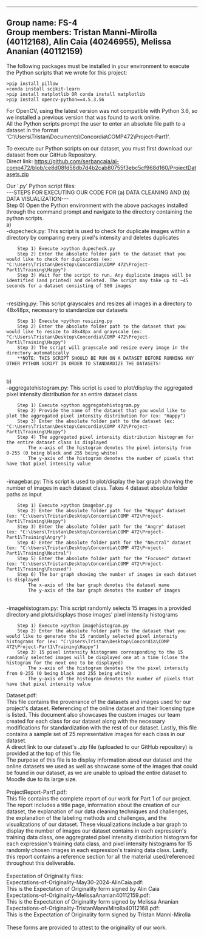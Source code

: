 ------------------------------------------------------------------------------------------------------
Group name: FS-4  
Group members: Tristan Manni-Mirolla (40112168), Alin Caia (40246955), Melissa Ananian (40112159)
------------------------------------------------------------------------------------------------------

The following packages must be installed in your environment to execute the Python scripts that we wrote for this project:   

	>pip install pillow  
	>conda install scikit-learn  
	>pip install matplotlib OR conda install matplotlib  
	>pip install opencv-python==4.5.3.56  

For OpenCV, using the latest version was not compatible with Python 3.6, so we installed a previous version that was found to work online.  
All the Python scripts prompt the user to enter an absolute file path to a dataset in the format 'C:\Users\Tristan\Documents\Concordia\COMP472\Project-Part1'.  

To execute our Python scripts on our dataset, you must first download our dataset from our GitHub Repository.  
Direct link: https://github.com/serbancaia/ai-comp472/blob/ce8d08fd58db7d4b2cab80755f3ebc5cf968d160/ProjectDatasets.zip  

Our '.py' Python script files:  
---STEPS FOR EXECUTING OUR CODE FOR (a) DATA CLEANING AND (b) DATA VISUALIZATION---  
Step 0) Open the Python environment with the above packages installed through the command prompt and navigate to the directory containing the python scripts.  
	a)  
	-dupecheck.py: This script is used to check for duplicate images within a directory by comparing every pixel's intensity and deletes duplicates 
 
		Step 1) Execute >python dupecheck.py  
		Step 2) Enter the absolute folder path to the dataset that you would like to check for duplicates (ex: "C:\Users\Tristan\Desktop\Concordia\COMP 472\Project-Part1\Training\Happy")  
		Step 3) Wait for the script to run. Any duplicate images will be identified (and printed) and deleted. The script may take up to ~45 seconds for a dataset consisting of 500 images  
  <br />
	-resizing.py: This script grayscales and resizes all images in a directory to 48x48px, necessary to standardize our datasets  

		Step 1) Execute >python resizing.py  
		Step 2) Enter the absolute folder path to the dataset that you would like to resize to 48x48px and grayscale (ex: "C:\Users\Tristan\Desktop\Concordia\COMP 472\Project-Part1\Training\Happy")  
		Step 3) The script will grayscale and resize every image in the directory automatically  
		**NOTE: THIS SCRIPT SHOULD BE RUN ON A DATASET BEFORE RUNNING ANY OTHER PYTHON SCRIPT IN ORDER TO STANDARDIZE THE DATASETS!  
  <br />
	b) <br />      
	-aggregatehistogram.py: This script is used to plot/display the aggregated pixel intensity distribution for an entire dataset class  

		Step 1) Execute >python aggregatehistogram.py  
		Step 2) Provide the name of the dataset that you would like to plot the aggregated pixel intensity distribution for (ex: "Happy")  
		Step 3) Enter the absolute folder path to the dataset (ex: "C:\Users\Tristan\Desktop\Concordia\COMP 472\Project-Part1\Training\Happy")  
		Step 4) The aggregated pixel intensity distribution histogram for the entire dataset class is displayed  
			The x-axis of the histogram denotes the pixel intensity from 0-255 (0 being black and 255 being white)  
			The y-axis of the histogram denotes the number of pixels that have that pixel intensity value  
   <br />
	-imagebar.py: This script is used to plot/display the bar graph showing the number of images in each dataset class. Takes 4 dataset absolute folder paths as input  

		Step 1) Execute >python imagebar.py  
		Step 2) Enter the absolute folder path for the "Happy" dataset (ex: "C:\Users\Tristan\Desktop\Concordia\COMP 472\Project-Part1\Training\Happy")  
		Step 3) Enter the absolute folder path for the "Angry" dataset (ex: "C:\Users\Tristan\Desktop\Concordia\COMP 472\Project-Part1\Training\Angry")  
		Step 4) Enter the absolute folder path for the "Neutral" dataset (ex: "C:\Users\Tristan\Desktop\Concordia\COMP 472\Project-Part1\Training\Neutral")  
		Step 5) Enter the absolute folder path for the "Focused" dataset (ex: "C:\Users\Tristan\Desktop\Concordia\COMP 472\Project-Part1\Training\Focused")  
		Step 6) The bar graph showing the number of images in each dataset is displayed  
			The x-axis of the bar graph denotes the dataset name  
			The y-axis of the bar graph denotes the number of images  
   <br />
	-imagehistogram.py: This script randomly selects 15 images in a provided directory and plots/displays those images' pixel intensity histograms  

		Step 1) Execute >python imagehistogram.py  
		Step 2) Enter the absolute folder path to the dataset that you would like to generate the 15 randomly selected pixel intensity histograms for (ex: "C:\Users\Tristan\Desktop\Concordia\COMP 472\Project-Part1\Training\Happy")  
		Step 3) 15 pixel intensity histograms corresponding to the 15 randomly selected images will be displayed one at a time (close the histogram for the next one to be displayed)  
			The x-axis of the histogram denotes the the pixel intensity from 0-255 (0 being black and 255 being white)  
			The y-axis of the histogram denotes the number of pixels that have that pixel intensity value  

Dataset.pdf: <br />
	This file contains the provenance of the datasets and images used for our project's dataset. Referencing of the online dataset and
	their licensing type is listed. This document also showcases the custom images our team created for each class for our dataset along
	with the necessary modifications for standardization with the rest of our dataset. Lastly, this file contains a sample set of 25
	representative images for each class in our dataset.  
	A direct link to our dataset's .zip file (uploaded to our GitHub repository) is provided at the top of this file.  
	The purpose of this file is to display information about our dataset and the online datasets we used as well as showcase some of the
	images that could be found in our dataset, as we are unable to upload the entire dataset to Moodle due to its large size.  
<br />
ProjectReport-Part1.pdf:  
	This file contains the complete report of our work for Part 1 of our project. The report includes a title page, information about the 
	creation of our dataset, the explanation of our data cleaning techniques and challenges, the explanation of the labeling methods and 
	challenges, and the visualizations of our dataset. These visualizations include a bar graph to display the number of images our dataset 
	contains in each expression's training data class, one aggregrated pixel intensity distribution histogram for each expression's training 
	data class, and pixel intensity histograms for 15 randomly chosen images in each expression's training data class. Lastly, this report 
	contains a reference section for all the material used/referenced throughout this deliverable.  
<br />
Expectation of Originality files:  
	Expectations-of-Originality-May30-2024-AlinCaia.pdf:  
		This is the Expectation of Originality form signed by Alin Caia  
	Expectations-of-Originality-MelissaAnanian40112159.pdf:  
		This is the Expectation of Originality form signed by Melissa Ananian  
	Expectations-of-Originality-TristanManniMirolla40112168.pdf:  
		This is the Expectation of Originality form signed by Tristan Manni-Mirolla  
  <br />
	These forms are provided to attest to the originality of our work.  
